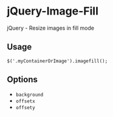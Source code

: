 jQuery-Image-Fill
=================

jQuery - Resize images in fill mode

## Usage
```
$('.myContainerOrImage').imagefill();
```

## Options
- `background`
- `offsetx`
- `offsety`

